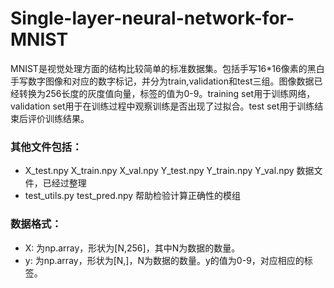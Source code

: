 # Single-layer-neural-network-for-MNIST
MNIST是视觉处理方面的结构比较简单的标准数据集。包括手写16\*16像素的黑白手写数字图像和对应的数字标记，并分为train,validation和test三组。图像数据已经转换为256长度的灰度值向量，标签的值为0-9。training set用于训练网络，validation set用于在训练过程中观察训练是否出现了过拟合。test set用于训练结束后评价训练结果。

### 其他文件包括：
* X_test.npy X_train.npy X_val.npy Y_test.npy Y_train.npy Y_val.npy 数据文件，已经过整理
* test_utils.py test_pred.npy 帮助检验计算正确性的模组

### 数据格式：
* X: 为np.array，形状为\[N,256\]，其中N为数据的数量。
* y: 为np.array，形状为\[N,\]，N为数据的数量。y的值为0-9，对应相应的标签。
